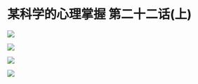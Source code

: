 # 某科学的心理掌握 第二十二话(上)

![](https://cnindex.github.io/Mental-Out/images/22/1.jpg)

![](https://cnindex.github.io/Mental-Out/images/22/2.jpg)

![](https://cnindex.github.io/Mental-Out/images/22/3.jpg)

![](https://cnindex.github.io/Mental-Out/images/22/4.jpg)
